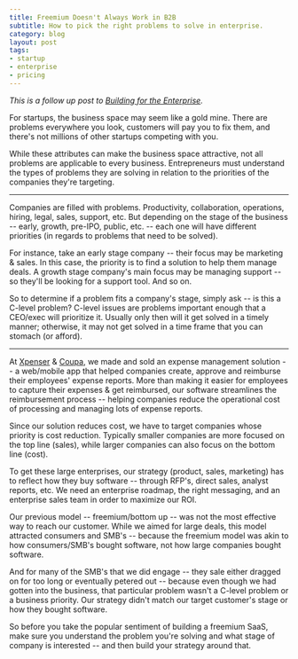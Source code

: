 ```yaml
---
title: Freemium Doesn't Always Work in B2B
subtitle: How to pick the right problems to solve in enterprise.
category: blog
layout: post
tags:
- startup
- enterprise
- pricing
---
```

*This is a follow up post to [Building for the Enterprise](http://bit.ly/1hxzntZ).*

For startups, the business space may seem like a gold mine. There are problems everywhere you look, customers will pay you to fix them, and there's not millions of other startups competing with you. 

While these attributes can make the business space attractive, not all problems are applicable to every business. Entrepreneurs must understand the types of problems they are solving in relation to the priorities of the companies they're targeting. 

<hr>

Companies are filled with problems. Productivity, collaboration, operations, hiring, legal, sales, support, etc. But depending on the stage of the business -- early, growth, pre-IPO, public, etc. -- each one will have different priorities (in regards to problems that need to be solved).

For instance, take an early stage company -- their focus may be marketing & sales. In this case, the priority is to find a solution to help them manage deals. A growth stage company's main focus may be managing support -- so they'll be looking for a support tool. And so on.

So to determine if a problem fits a company's stage, simply ask -- is this a C-level problem? C-level issues are problems important enough that a CEO/exec will prioritize it. Usually only then will it get solved in a timely manner; otherwise, it may not get solved in a time frame that you can stomach (or afford).

<hr>

At [Xpenser](http://tcrn.ch/18MuCue) & [Coupa](http://tcrn.ch/18Muzyn), we made and sold an expense management solution -- a web/mobile app that helped companies create, approve and reimburse their employees' expense reports. More than making it easier for employees to capture their expenses & get reimbursed, our software streamlines the reimbursement process -- helping companies reduce the operational cost of processing and managing lots of expense reports. 

Since our solution reduces cost, we have to target companies whose priority is cost reduction. Typically smaller companies are more focused on the top line (sales), while larger companies can also focus on the bottom line (cost). 

To get these large enterprises, our strategy (product, sales, marketing) has to reflect how they buy software -- through RFP's, direct sales, analyst reports, etc. We need an enterprise roadmap, the right messaging, and an enterprise sales team in order to maximize our ROI. 

Our previous model -- freemium/bottom up --  was not the most effective way to reach our customer. While we aimed for large deals, this model attracted consumers and SMB's -- because the freemium model was akin to how consumers/SMB's bought software, not how large companies bought software. 

And for many of the SMB's that we did engage -- they sale either dragged on for too long or eventually petered out -- because even though we had gotten into the business, that particular problem wasn't a C-level problem or a business priority. Our strategy didn't match our target customer's stage or how they bought software.     

So before you take the popular sentiment of building a freemium SaaS, make sure you understand the problem you're solving and what stage of company is interested -- and then build your strategy around that. 